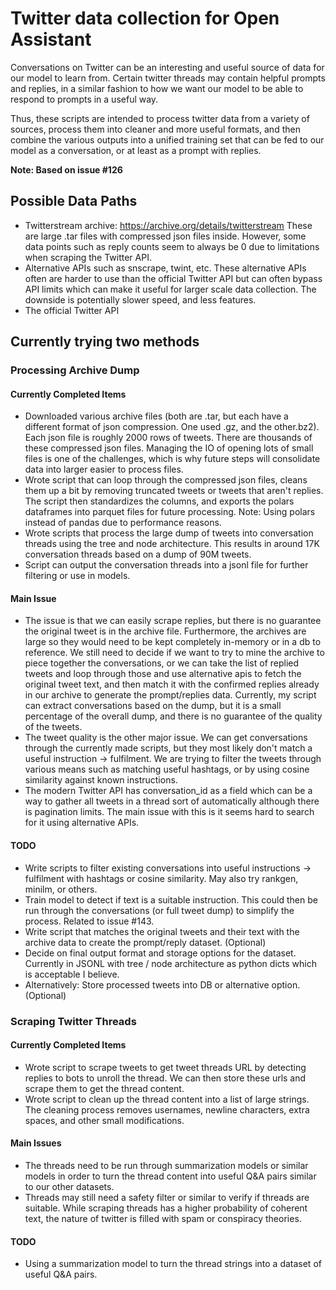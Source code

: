 # Twitter data collection for Open Assistant

Conversations on Twitter can be an interesting and useful source of data for our
model to learn from. Certain twitter threads may contain helpful prompts and
replies, in a similar fashion to how we want our model to be able to respond to
prompts in a useful way.

Thus, these scripts are intended to process twitter data from a variety of
sources, process them into cleaner and more useful formats, and then combine the
various outputs into a unified training set that can be fed to our model as a
conversation, or at least as a prompt with replies.

**Note: Based on issue #126**

## Possible Data Paths

- Twitterstream archive: https://archive.org/details/twitterstream These are
  large .tar files with compressed json files inside. However, some data points
  such as reply counts seem to always be 0 due to limitations when scraping the
  Twitter API.
- Alternative APIs such as snscrape, twint, etc. These alternative APIs often
  are harder to use than the official Twitter API but can often bypass API
  limits which can make it useful for larger scale data collection. The downside
  is potentially slower speed, and less features.
- The official Twitter API

## Currently trying two methods

### Processing Archive Dump

#### Currently Completed Items

- Downloaded various archive files (both are .tar, but each have a different
  format of json compression. One used .gz, and the other.bz2). Each json file
  is roughly 2000 rows of tweets. There are thousands of these compressed json
  files. Managing the IO of opening lots of small files is one of the
  challenges, which is why future steps will consolidate data into larger easier
  to process files.
- Wrote script that can loop through the compressed json files, cleans them up a
  bit by removing truncated tweets or tweets that aren't replies. The script
  then standardizes the columns, and exports the polars dataframes into parquet
  files for future processing. Note: Using polars instead of pandas due to
  performance reasons.
- Wrote scripts that process the large dump of tweets into conversation threads
  using the tree and node architecture. This results in around 17K conversation
  threads based on a dump of 90M tweets.
- Script can output the conversation threads into a jsonl file for further
  filtering or use in models.

#### Main Issue

- The issue is that we can easily scrape replies, but there is no guarantee the
  original tweet is in the archive file. Furthermore, the archives are large so
  they would need to be kept completely in-memory or in a db to reference. We
  still need to decide if we want to try to mine the archive to piece together
  the conversations, or we can take the list of replied tweets and loop through
  those and use alternative apis to fetch the original tweet text, and then
  match it with the confirmed replies already in our archive to generate the
  prompt/replies data. Currently, my script can extract conversations based on
  the dump, but it is a small percentage of the overall dump, and there is no
  guarantee of the quality of the tweets.
- The tweet quality is the other major issue. We can get conversations through
  the currently made scripts, but they most likely don't match a useful
  instruction -> fulfilment. We are trying to filter the tweets through various
  means such as matching useful hashtags, or by using cosine similarity against
  known instructions.
- The modern Twitter API has conversation_id as a field which can be a way to
  gather all tweets in a thread sort of automatically although there is
  pagination limits. The main issue with this is it seems hard to search for it
  using alternative APIs.

#### TODO

- Write scripts to filter existing conversations into useful instructions ->
  fulfilment with hashtags or cosine similarity. May also try rankgen, minilm,
  or others.
- Train model to detect if text is a suitable instruction. This could then be
  run through the conversations (or full tweet dump) to simplify the process.
  Related to issue #143.
- Write script that matches the original tweets and their text with the archive
  data to create the prompt/reply dataset. (Optional)
- Decide on final output format and storage options for the dataset. Currently
  in JSONL with tree / node architecture as python dicts which is acceptable I
  believe.
- Alternatively: Store processed tweets into DB or alternative option.(Optional)

### Scraping Twitter Threads

#### Currently Completed Items

- Wrote script to scrape tweets to get tweet threads URL by detecting replies to
  bots to unroll the thread. We can then store these urls and scrape them to get
  the thread content.
- Wrote script to clean up the thread content into a list of large strings. The
  cleaning process removes usernames, newline characters, extra spaces, and
  other small modifications.

#### Main Issues

- The threads need to be run through summarization models or similar models in
  order to turn the thread content into useful Q&A pairs similar to our other
  datasets.
- Threads may still need a safety filter or similar to verify if threads are
  suitable. While scraping threads has a higher probability of coherent text,
  the nature of twitter is filled with spam or conspiracy theories.

#### TODO

- Using a summarization model to turn the thread strings into a dataset of
  useful Q&A pairs.
